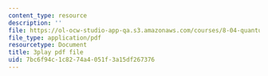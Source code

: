 ```yaml
---
content_type: resource
description: ''
file: https://ol-ocw-studio-app-qa.s3.amazonaws.com/courses/8-04-quantum-physics-i-spring-2016/7bc6f94c1c8274a4051f3a15df267376_qP6y2edM6Ms.pdf
file_type: application/pdf
resourcetype: Document
title: 3play pdf file
uid: 7bc6f94c-1c82-74a4-051f-3a15df267376
---
```

